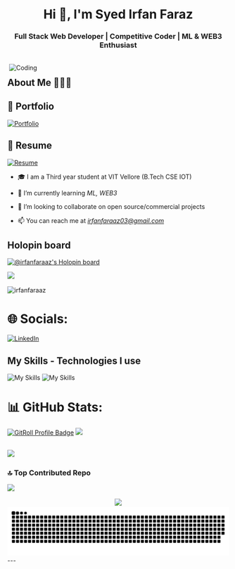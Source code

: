 <!--


Here are some ideas to get you started:

- 🔭 I’m currently working on ...
- 🌱 I’m currently learning ...
- 👯 I’m looking to collaborate on ...
- 🤔 I’m looking for help with ...
- 💬 Ask me about ...
- 📫 How to reach me: ...
- 😄 Pronouns: ...
- ⚡ Fun fact: ...
-->

<h1 align="center">Hi 👋, I'm Syed Irfan Faraz</h1>
<h3 align="center">Full Stack Web Developer | Competitive Coder | ML & WEB3 Enthusiast</h3>
<br>
<img align="right" alt="Coding" width="500" src="https://appsmaventech.com/images/blog/The-Evolution-Of-Web-Development-Via-Machine-Learning.jpg">

## About Me 👨🏻‍💻


## 🚀 Portfolio 
[![Portfolio](https://img.shields.io/badge/%20🚀Portfolio-123456?style=for-the-badge)](https://syed-irfan-faraaz.vercel.app)

## 💼 Resume 

[![Resume](https://img.shields.io/badge/%20Resume-8A2BE2?style=for-the-badge&logo=Google%20Drive&logoColor=cyan)](https://drive.google.com/file/d/19ab--QRTIWZywbK-OXmROhDMZ_OpmZm6/view?usp=sharing)

- 🎓 I am a Third year student at VIT Vellore (B.Tech CSE IOT) 

- 🌱 I’m currently learning *ML, WEB3*
  
- 👯 I’m looking to collaborate on open source/commercial projects


- 📫 You can reach me at *irfanfaraaz03@gmail.com*
</div>

## Holopin board

[![@irfanfaraaz's Holopin board](https://holopin.me/irfanfaraaz)](https://holopin.io/@irfanfaraaz)

  <img src="https://user-images.githubusercontent.com/73097560/115834477-dbab4500-a447-11eb-908a-139a6edaec5c.gif"><br>

<p align="left"> <img src="https://komarev.com/ghpvc/?username=irfanfaraaz&label=Profile%20views&color=0e75b6&style=flat" alt="irfanfaraaz" /> </p>


# 🌐 Socials:

[![LinkedIn](https://img.shields.io/badge/LinkedIn-%230077B5.svg?logo=linkedin&logoColor=white)](https://www.linkedin.com/in/syed-irfan-faraz-b95b34227/)

## My Skills - Technologies I use
![My Skills](https://skillicons.dev/icons?i=js,ts,react,next,redux,tailwind,materialui,nodejs,expressjs,mongodb,git,github,vercel,python,graphql)
![My Skills](https://skillicons.dev/icons?i=html,css,supabase,postman,firebase,heroku,mysql,bootstrap,vscode,bash,redis,figma,threejs,linux,tensorflow)

# 📊 GitHub Stats:

<a href="https://gitroll.io/profile/uX9JEcuNTxOXjbtXSWAWG1p2qzK52" target="_blank"><img src="https://gitroll.io/api/badges/profiles/v1/uX9JEcuNTxOXjbtXSWAWG1p2qzK52" alt="GitRoll Profile Badge"/></a>
<img  src="https://github-stats-lemon.vercel.app/api?username=irfanfaraaz&show_icons=true&theme=tokyonight"  ><br/><br/>

![](https://github-readme-streak-stats.herokuapp.com/?user=irfanfaraaz&theme=tokyonight&hide_border=false)<br/>

### 🔝 Top Contributed Repo
![](https://github-contributor-stats.vercel.app/api?username=irfanfaraaz&limit=7&theme=tokyonight&combine_all_yearly_contributions=true)
<div align="center">
<img  src="https://github-readme-activity-graph.vercel.app/graph?username=irfanfaraaz&bg_color=0d1117&color=58c6e5&line=58c6e5&point=ffffff&area=true&"/>



</div>
<div align="center">
  <a href="https://1999azzar.github.io/1999AZZAR/">
  <img  src="https://github.com/1999AZZAR/1999AZZAR/blob/main/resources/img/grid-snake.svg"
       alt="" /></a>
</div>
---
